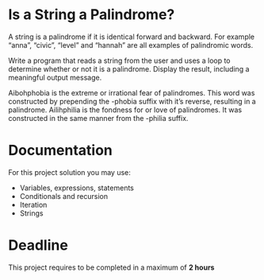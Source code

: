 # Is a String a Palindrome?

A string is a palindrome if it is identical forward and backward. For example “anna”, “civic”, “level” and “hannah” are all examples of palindromic words. 

Write a program that reads a string from the user and uses a loop to determine whether or not it is a palindrome. 
Display the result, including a meaningful output message.

Aibohphobia is the extreme or irrational fear of palindromes. 
This word was constructed by prepending the -phobia suffix with it’s reverse, resulting in a palindrome. 
Ailihphilia is the fondness for or love of palindromes. It was constructed in the same manner from the -philia suffix.

# Documentation

For this project solution you may use:

- Variables, expressions, statements
- Conditionals and recursion
- Iteration
- Strings

# Deadline

This project requires to be completed in a maximum of **2 hours**
